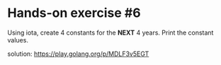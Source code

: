 # Hands-on exercise #6

Using iota, create 4 constants for the **NEXT** 4 years. Print the constant values.

solution: https://play.golang.org/p/MDLF3v5EGT 